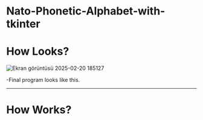 # Nato-Phonetic-Alphabet-with-tkinter

<h1>How Looks?</h1>

![Ekran görüntüsü 2025-02-20 185127](https://github.com/user-attachments/assets/5d2e0d72-b684-4185-8530-6c64bd8017fb)

-Final program looks like this.

<hr/>

<h1>How Works?</h1>
